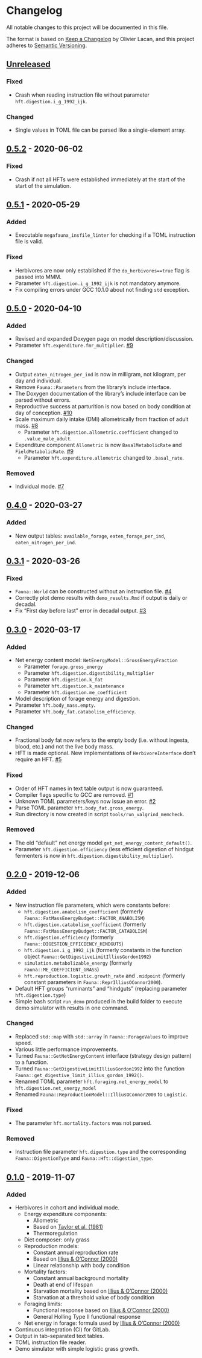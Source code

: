 # Changelog
All notable changes to this project will be documented in this file.

The format is based on [Keep a Changelog](https://keepachangelog.com/en/1.0.0/) by Olivier Lacan, and this project adheres to [Semantic Versioning](https://semver.org/spec/v2.0.0.html).

## [Unreleased]

### Fixed
- Crash when reading instruction file without parameter `hft.digestion.i_g_1992_ijk`.

### Changed
- Single values in TOML file can be parsed like a single-element array.

## [0.5.2] - 2020-06-02

### Fixed
- Crash if not all HFTs were established immediately at the start of the start of the simulation.

## [0.5.1] - 2020-05-29

### Added
- Executable `megafauna_insfile_linter` for checking if a TOML instruction file is valid.

### Fixed
- Herbivores are now only established if the `do_herbivores==true` flag is passed into MMM.
- Parameter `hft.digestion.i_g_1992_ijk` is not mandatory anymore.
- Fix compiling errors under GCC 10.1.0 about not finding `std` exception.

## [0.5.0] - 2020-04-10

### Added
- Revised and expanded Doxygen page on model description/discussion.
- Parameter `hft.expenditure.fmr_multiplier`. [#9]

### Changed
- Output `eaten_nitrogen_per_ind` is now in milligram, not kilogram, per day and individual.
- Remove `Fauna::Parameters` from the library’s include interface.
- The Doxygen documentation of the library’s include interface can be parsed without errors.
- Reproductive success at parturition is now based on body condition at day of conception. [#10]
- Scale maximum daily intake (DMI) allometrically from fraction of adult mass. [#8]
    - Parameter `hft.digestion.allometric.coefficient` changed to `.value_male_adult`.
- Expenditure component `Allometric` is now `BasalMetabolicRate` and `FieldMetabolicRate`. [#9]
    - Parameter `hft.expenditure.allometric` changed to `.basal_rate`.

### Removed
- Individual mode. [#7]

## [0.4.0] - 2020-03-27

### Added
- New output tables: `available_forage`, `eaten_forage_per_ind`, `eaten_nitrogen_per_ind`.

## [0.3.1] - 2020-03-26

### Fixed
- `Fauna::World` can be constructed without an instruction file. [#4]
- Correctly plot demo results with `demo_results.Rmd` if output is daily or decadal.
- Fix “First day before last” error in decadal output. [#3]

## [0.3.0] - 2020-03-17
### Added
- Net energy content model: `NetEnergyModel::GrossEnergyFraction`
    - Parameter `forage.gross_energy`
    - Parameter `hft.digestion.digestibility_multiplier`
    - Parameter `hft.digestion.k_fat`
    - Parameter `hft.digestion.k_maintenance`
    - Parameter `hft.digestion.me_coefficient`
- Model description of forage energy and digestion.
- Parameter `hft.body_mass.empty`.
- Parameter `hft.body_fat.catabolism_efficiency`.

### Changed
- Fractional body fat now refers to the empty body (i.e. without ingesta, blood, etc.)  and not the live body mass.
- HFT is made optional. New implementations of `HerbivoreInterface` don’t require an HFT. [#5]

### Fixed
- Order of HFT names in text table output is now guaranteed.
- Compiler flags specific to GCC are removed. [#1]
- Unknown TOML parameters/keys now issue an error. [#2]
- Parse TOML parameter `hft.body_fat.gross_energy`.
- Run directory is now created in script `tools/run_valgrind_memcheck`.

### Removed
- The old “default” net energy model `get_net_energy_content_default()`.
- Parameter `hft.digestion.efficiency` (less efficient digestion of hindgut
  fermenters is now in `hft.digestion.digestibility_multiplier`).

## [0.2.0] - 2019-12-06
### Added
- New instruction file parameters, which were constants before:
    - `hft.digestion.anabolism_coefficient` (formerly `Fauna::FatMassEnergyBudget::FACTOR_ANABOLISM`)
    - `hft.digestion.catabolism_coefficient` (formerly `Fauna::FatMassEnergyBudget::FACTOR_CATABOLISM`)
    - `hft.digestion.efficiency` (formerly `Fauna::DIGESTION_EFFICIENCY_HINDGUTS`)
    - `hft.digestion.i_g_1992_ijk` (formerly constants in the function object `Fauna::GetDigestiveLimitIlliusGordon1992`)
    - `simulation.metabolizable_energy` (formerly `Fauna::ME_COEFFICIENT_GRASS`)
    - `hft.reproduction.logistic.growth_rate` and `.midpoint` (formerly constant parameters in `Fauna::ReprIlliusOConnor2000`).
- Default HFT groups “ruminants” and “hindguts” (replacing parameter `hft.digestion.type`)
- Simple bash script `run_demo` produced in the build folder to execute demo simulator with results in one command.

### Changed
- Replaced `std::map` with `std::array` in `Fauna::ForageValues` to improve speed.
- Various little performance improvements.
- Turned `Fauna::GetNetEnergyContent` interface (strategy design pattern) to a function.
- Turned `Fauna::GetDigestiveLimitIlliusGordon1992` into the function `Fauna::get_digestive_limit_illius_gordon_1992()`.
- Renamed TOML parameter `hft.foraging.net_energy_model` to `hft.digestion.net_energy_model`
- Renamed `Fauna::ReproductionModel::IlliusOConnor2000` to `Logistic`.

### Fixed
- The parameter `hft.mortality.factors` was not parsed.

### Removed
- Instruction file parameter `hft.digestion.type` and the corresponding `Fauna::DigestionType` and `Fauna::Hft::digestion_type`.

## [0.1.0] - 2019-11-07
### Added
- Herbivores in cohort and individual mode.
    - Energy expenditure components:
        - Allometric
        - Based on [Taylor et al. (1981)](http://journals.cambridge.org/article_S0003356100040617)
        - Thermoregulation
    - Diet composer: only grass
    - Reproduction models:
        - Constant annual reproduction rate
        - Based on [Illius & O’Connor (2000)](http://www.jstor.org/stable/3547323)
        - Linear relationship with body condition
    - Mortality factors:
        - Constant annual background mortality
        - Death at end of lifespan
        - Starvation mortality based on [Illius & O’Connor (2000)](http://www.jstor.org/stable/3547323)
        - Starvation at a threshold value of body condition
    - Foraging limits:
        - Functional response based on [Illius & O’Connor (2000)](http://www.jstor.org/stable/3547323)
        - General Holling Type II functional response
    - Net energy in forage: formula used by [Illius & O’Connor (2000)](http://www.jstor.org/stable/3547323)
- Continuous integration (CI) for GitLab.
- Output in tab-separated text tables.
- TOML instruction file reader.
- Demo simulator with simple logistic grass growth.

[Unreleased]: https://github.com/wtraylor/modular_megafauna_model/compare/0.5.2...develop
[0.5.2]: https://github.com/wtraylor/modular_megafauna_model/compare/0.5.1...0.5.2
[0.5.1]: https://github.com/wtraylor/modular_megafauna_model/compare/0.5.0...0.5.1
[0.5.0]: https://github.com/wtraylor/modular_megafauna_model/compare/0.4.0...0.5.0
[0.4.0]: https://github.com/wtraylor/modular_megafauna_model/compare/0.3.1...0.4.0
[0.3.1]: https://github.com/wtraylor/modular_megafauna_model/compare/0.3.0...0.3.1
[0.3.0]: https://github.com/wtraylor/modular_megafauna_model/compare/0.2.0...0.3.0
[0.2.0]: https://github.com/wtraylor/modular_megafauna_model/compare/0.1.0...0.2.0
[0.1.0]: https://github.com/wtraylor/modular_megafauna_model/releases/tag/0.1.0

[#1]: https://github.com/wtraylor/modular_megafauna_model/issues/1
[#2]: https://github.com/wtraylor/modular_megafauna_model/issues/2
[#3]: https://github.com/wtraylor/modular_megafauna_model/issues/3
[#4]: https://github.com/wtraylor/modular_megafauna_model/issues/4
[#5]: https://github.com/wtraylor/modular_megafauna_model/issues/5
[#6]: https://github.com/wtraylor/modular_megafauna_model/issues/6
[#7]: https://github.com/wtraylor/modular_megafauna_model/issues/7
[#8]: https://github.com/wtraylor/modular_megafauna_model/issues/8
[#9]: https://github.com/wtraylor/modular_megafauna_model/issues/9
[#10]: https://github.com/wtraylor/modular_megafauna_model/issues/10
